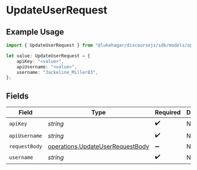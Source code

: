 # UpdateUserRequest

## Example Usage

```typescript
import { UpdateUserRequest } from "@lukehagar/discoursejs/sdk/models/operations";

let value: UpdateUserRequest = {
    apiKey: "<value>",
    apiUsername: "<value>",
    username: "Jackeline_Miller83",
};
```

## Fields

| Field                                                                                       | Type                                                                                        | Required                                                                                    | Description                                                                                 |
| ------------------------------------------------------------------------------------------- | ------------------------------------------------------------------------------------------- | ------------------------------------------------------------------------------------------- | ------------------------------------------------------------------------------------------- |
| `apiKey`                                                                                    | *string*                                                                                    | :heavy_check_mark:                                                                          | N/A                                                                                         |
| `apiUsername`                                                                               | *string*                                                                                    | :heavy_check_mark:                                                                          | N/A                                                                                         |
| `requestBody`                                                                               | [operations.UpdateUserRequestBody](../../../sdk/models/operations/updateuserrequestbody.md) | :heavy_minus_sign:                                                                          | N/A                                                                                         |
| `username`                                                                                  | *string*                                                                                    | :heavy_check_mark:                                                                          | N/A                                                                                         |